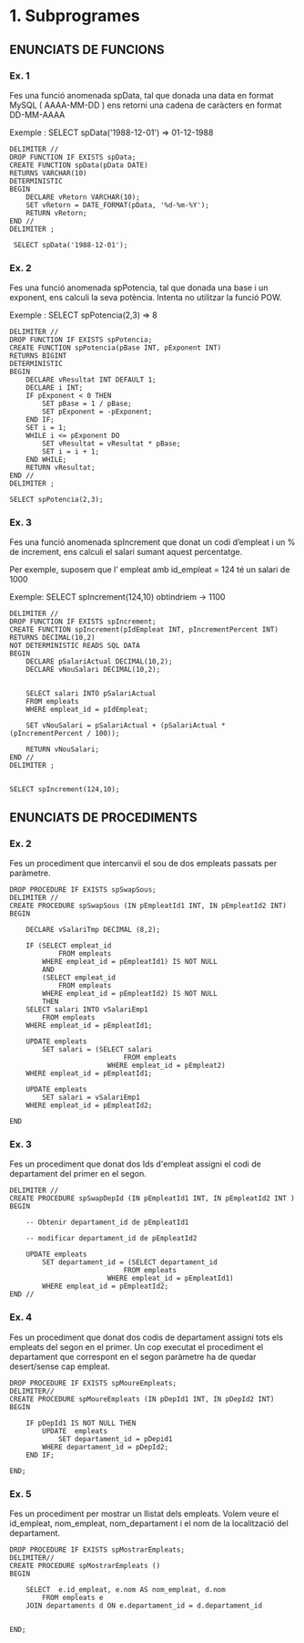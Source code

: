 # 1. Subprogrames

## ENUNCIATS DE FUNCIONS

### Ex. 1
Fes una funció anomenada spData, tal que donada una data en format
MySQL ( AAAA-MM-DD ) ens retorni una cadena de caràcters en format DD-MM-AAAA

Exemple : SELECT spData('1988-12-01') => 01-12-1988

``` mysql
DELIMITER //
DROP FUNCTION IF EXISTS spData;
CREATE FUNCTION spData(pData DATE)
RETURNS VARCHAR(10)
DETERMINISTIC
BEGIN
    DECLARE vRetorn VARCHAR(10);
    SET vRetorn = DATE_FORMAT(pData, '%d-%m-%Y');
    RETURN vRetorn;
END //
DELIMITER ;

 SELECT spData('1988-12-01');
 ````

### Ex. 2
Fes una funció anomenada spPotencia, tal que donada una base i un
exponent, ens calculi la seva potència. Intenta no utilitzar la funció POW.

Exemple : SELECT spPotencia(2,3) => 8
``` mysql
DELIMITER //
DROP FUNCTION IF EXISTS spPotencia;
CREATE FUNCTION spPotencia(pBase INT, pExponent INT)
RETURNS BIGINT
DETERMINISTIC
BEGIN
    DECLARE vResultat INT DEFAULT 1;
    DECLARE i INT;
    IF pExponent < 0 THEN
        SET pBase = 1 / pBase;
        SET pExponent = -pExponent;
    END IF;
    SET i = 1;
    WHILE i <= pExponent DO
        SET vResultat = vResultat * pBase;
        SET i = i + 1;
    END WHILE;
    RETURN vResultat;
END //
DELIMITER ;

SELECT spPotencia(2,3);
```

### Ex. 3

Fes una funció anomenada spIncrement que donat un codi d’empleat i un
% de increment, ens calculi el salari sumant aquest percentatge.

Per exemple, suposem que l’ empleat amb id_empleat = 124 té un salari de 1000

Exemple: SELECT spIncrement(124,10) obtindriem -> 1100

``` mysql
DELIMITER //
DROP FUNCTION IF EXISTS spIncrement;
CREATE FUNCTION spIncrement(pIdEmpleat INT, pIncrementPercent INT)
RETURNS DECIMAL(10,2)
NOT DETERMINISTIC READS SQL DATA
BEGIN
    DECLARE pSalariActual DECIMAL(10,2);
    DECLARE vNouSalari DECIMAL(10,2);


    SELECT salari INTO pSalariActual
    FROM empleats
    WHERE empleat_id = pIdEmpleat;

    SET vNouSalari = pSalariActual + (pSalariActual * (pIncrementPercent / 100));

    RETURN vNouSalari;
END //
DELIMITER ;


SELECT spIncrement(124,10);
```

## ENUNCIATS DE PROCEDIMENTS

### Ex. 2

Fes un procediment que intercanvii el sou de dos empleats passats per
paràmetre.

``` mysql
DROP PROCEDURE IF EXISTS spSwapSous;
DELIMITER //
CREATE PROCEDURE spSwapSous (IN pEmpleatId1 INT, IN pEmpleatId2 INT)
BEGIN

	DECLARE vSalariTmp DECIMAL (8,2);

	IF (SELECT empleat_id
			FROM empleats
		WHERE empleat_id = pEmpleatId1) IS NOT NULL
        AND
        (SELECT empleat_id
			FROM empleats
		WHERE empleat_id = pEmpleatId2) IS NOT NULL
        THEN
	SELECT salari INTO vSalariEmp1
		FROM empleats
	WHERE empleat_id = pEmpleatId1;

	UPDATE empleats 
		SET salari = (SELECT salari
							FROM empleats
						WHERE empleat_id = pEmpleat2)
	WHERE empleat_id = pEmpleatId1;

	UPDATE empleats
		SET salari = vSalariEmp1
	WHERE empleat_id = pEmpleatId2;
    
END 
``` 

### Ex. 3

Fes un procediment que donat dos Ids d'empleat assigni el codi de
departament del primer en el segon.


``` mysql
DELIMITER //
CREATE PROCEDURE spSwapDepId (IN pEmpleatId1 INT, IN pEmpleatId2 INT )
BEGIN

	-- Obtenir departament_id de pEmpleatId1
    
    -- modificar departament_id de pEmpleatId2 
    
    UPDATE empleats
		SET departament_id = (SELECT departament_id
							FROM empleats
						WHERE empleat_id = pEmpleatId1)
		WHERE empleat_id = pEmpleatId2;
END // 

```

### Ex. 4

Fes un procediment que donat dos codis de departament assigni tots els
empleats del segon en el primer. Un cop executat el procediment el departament que
correspont en el segon paràmetre ha de quedar desert/sense cap empleat.
``` mysql
DROP PROCEDURE IF EXISTS spMoureEmpleats;
DELIMITER//
CREATE PROCEDURE spMoureEmpleats (IN pDepId1 INT, IN pDepId2 INT)
BEGIN
	
    IF pDepId1 IS NOT NULL THEN
		UPDATE  empleats
			SET departament_id = pDepid1
		WHERE departament_id = pDepId2;
	END IF;
    
END;

``` 
### Ex. 5

Fes un procediment per mostrar un llistat dels empleats. Volem veure el
id_empleat, nom_empleat, nom_departament i el nom de la localització del departament.
``` mysql
DROP PROCEDURE IF EXISTS spMostrarEmpleats;
DELIMITER//
CREATE PROCEDURE spMostrarEmpleats ()
BEGIN

	SELECT  e.id_empleat, e.nom AS nom_empleat, d.nom
		FROM empleats e
	JOIN departaments d ON e.departament_id = d.departament_id
    
    
END;
```
